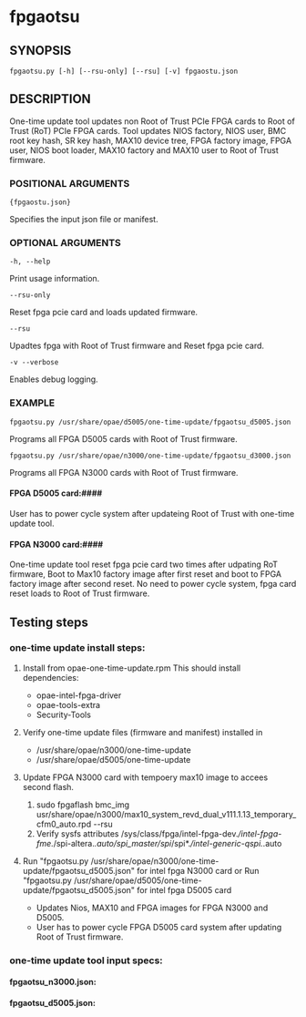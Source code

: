 # fpgaotsu #

## SYNOPSIS ##

`fpgaotsu.py [-h] [--rsu-only] [--rsu] [-v] fpgaostu.json`

## DESCRIPTION ##
One-time update tool updates non Root of Trust PCIe FPGA cards to Root of Trust (RoT) PCIe FPGA cards. Tool updates NIOS factory, NIOS user, BMC root key hash, SR key hash, MAX10 device tree, FPGA factory image, FPGA user, NIOS boot loader, MAX10 factory and MAX10 user to Root of Trust firmware.


### POSITIONAL ARGUMENTS ###
`{fpgaostu.json}`

Specifies the input json file or manifest.

### OPTIONAL ARGUMENTS ###
`-h, --help`

   Print usage information.

`--rsu-only`

  Reset fpga pcie card and loads updated firmware.

`--rsu`

  Upadtes fpga with Root of Trust firmware and Reset fpga pcie card.

  `-v --verbose`

  Enables debug logging.


### EXAMPLE ###

`fpgaotsu.py /usr/share/opae/d5005/one-time-update/fpgaotsu_d5005.json`

 Programs all FPGA D5005 cards with Root of Trust firmware.

`fpgaotsu.py /usr/share/opae/n3000/one-time-update/fpgaotsu_d3000.json`

 Programs all FPGA N3000 cards with Root of Trust firmware.

#### FPGA D5005 card:####
User has to power cycle system after updateing Root of Trust with one-time update tool.

#### FPGA N3000 card:####
One-time update tool reset fpga pcie card two times after udpating RoT firmware, Boot to Max10 factory image after first reset and boot to FPGA factory image after second reset.
No need to power cycle system, fpga card reset loads to Root of Trust firmware.


## Testing steps ##

### one-time update install steps: ###

   1. Install from opae-one-time-update.rpm
      This should install dependencies:
      * opae-intel-fpga-driver
      * opae-tools-extra
      * Security-Tools
   2. Verify one-time update files (firmware and manifest) installed in
      * /usr/share/opae/n3000/one-time-update
      * /usr/share/opae/d5005/one-time-update

   3. Update FPGA N3000 card with tempoery max10 image to accees second flash.
      1. sudo fpgaflash bmc_img usr/share/opae/n3000/max10_system_revd_dual_v111.1.13_temporary_cfm0_auto.rpd --rsu
      2. Verify sysfs attributes /sys/class/fpga/intel-fpga-dev.*/intel-fpga-fme.*/spi-altera.*.auto/spi_master/spi*/spi*.*/intel-generic-qspi.*.auto

   4. Run "fpgaotsu.py /usr/share/opae/n3000/one-time-update/fpgaotsu_d5005.json" for intel fpga N3000 card or 
      Run "fpgaotsu.py /usr/share/opae/d5005/one-time-update/fpgaotsu_d5005.json" for intel fpga D5005 card
      * Updates Nios, MAX10 and FPGA images for FPGA N3000 and D5005.
      * User has to power cycle FPGA D5005 card system after updating Root of Trust firmware.


### one-time update tool input specs: ###

#### fpgaotsu_n3000.json: ####

#### fpgaotsu_d5005.json: ####
